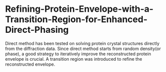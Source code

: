 # Refining-Protein-Envelope-with-a-Transition-Region-for-Enhanced-Direct-Phasing
Direct method has been tested on solving protein crystal structures directly from the diffraction data. Since direct method starts from random density(or phase), a good strategy to iteratively improve the reconstructed protein envelope is crucial. A transition region was introduced to refine the reconstructed envelope. 
